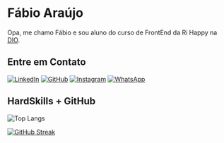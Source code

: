 
# Fábio Araújo

Opa, me chamo Fábio e sou aluno do curso de FrontEnd da Ri Happy na [DIO](https://www.dio.me).

## Entre em Contato
[![LinkedIn](https://img.shields.io/badge/LinkedIn-8B0000?style=for-the-badge&logo=linkedin&logoColor=white)](https://www.linkedin.com/in/fábioaraújo/)
[![GitHub](https://img.shields.io/badge/GitHub-8B0000?style=for-the-badge&logo=github&logoColor=white)](https://github.com/iamfabiuu)
[![Instagram](https://img.shields.io/badge/-Instagram-8B0000?style=for-the-badge&logo=instagram&logoColor=white)](https://www.instagram.com/iamfabiuu/)
[![WhatsApp](https://img.shields.io/badge/WhatsApp-8B0000?style=for-the-badge&logo=whatsapp&logoColor=white)](https://wa.me/+5581983869030)

## HardSkills + GitHub

![Top Langs](https://github-readme-stats-git-masterrstaa-rickstaa.vercel.app/api/top-langs/?username=iamfabiuu&bg_color=8B0000&border_color=B22222&title_color=FFF&text_color=FFF)

[![GitHub Streak](https://streak-stats.demolab.com/?user=iamfabiuu&theme=dark-smoky&background=8B0000&border=FFF&dates=FFF)](https://git.io/streak-stats)


